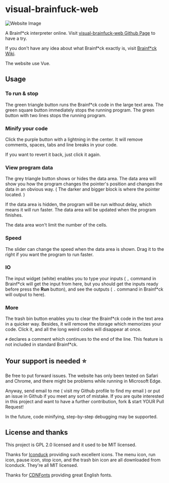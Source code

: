 # visual-brainfuck-web

![Website Image](https://s1.ax1x.com/2022/09/11/vO6sHJ.jpg)

A Brainf\*ck interpreter online. Visit [visual-brainfuck-web Github Page](https://visual-brainfuck-web.vercel.app) to have a try.

If you don't have any idea about what Brainf\*ck exactly is, visit [Brainf\*ck Wiki](https://esolangs.org/wiki/brainfuck).

The website use Vue.

## Usage

### To run & stop

The green triangle button runs the Brainf\*ck code in the large text area. The green square button immediately stops the running program. The green button with two lines stops the running program.

### Minify your code

Click the purple button with a lightning in the center. It will remove comments, spaces, tabs and line breaks in your code.

If you want to revert it back, just click it again.

### View program data

The grey triangle button shows or hides the data area. The data area will show you how the program changes the pointer's position and changes the data in an obvious way.
( The darker and bigger block is where the pointer located. )

If the data area is hidden, the program will be run without delay, which means it will run faster. The data area will be updated when the program finishes.

The data area won't limit the number of the cells.

### Speed

The slider can change the speed when the data area is shown.
Drag it to the right if you want the program to run faster.

### IO

The input widget (white) enables you to type your inputs ( `,` command in Brainf\*ck will get the input from here, but you should get the inputs ready before press the **Run** button), and see the outputs ( `.` command in Brainf\*ck will output to here).

### More

The trash bin button enables you to clear the Brainf\*ck code in the text area in a quicker way. Besides, it will remove the storage which memorizes your code. Click it, and all the long weird codes will disappear at once.

`#` declares a comment which continues to the end of the line. This feature is not included in standard Brainf\*ck.

## Your support is needed ⭐️

Be free to put forward issues. The website has only been tested on Safari and Chrome, and there might be problems while running in Microsoft Edge.

Anyway, send email to me ( visit my Github profile to find my email ) or put an issue in Github if you meet any sort of mistake. If you are quite interested in this project and want to have a further contribution, fork & start YOUR Pull Request!

In the future, code minifying, step-by-step debugging may be supported.

## License and thanks

This project is GPL 2.0 licensed and it used to be MIT licensed.

Thanks for [Iconduck](https://iconduck.com) providing such excellent icons. The menu icon, run icon, pause icon, stop icon, and the trash bin icon are all downloaded from Iconduck. They're all MIT licensed.

Thanks for [CDNFonts](https://www.cdnfonts.com) providing great English fonts.
